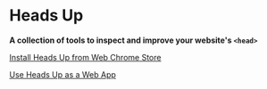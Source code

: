 # Heads Up

**A collection of tools to inspect and improve your website's `<head>`**

[Install Heads Up from Web Chrome Store](https://chrome.google.com/webstore/detail/heads-up/ajjdmakdoicbgmgoacfmlplnefljpcke)

[Use Heads Up as a Web App](https://heads-up-web-app.netlify.app/)
